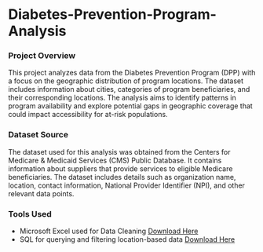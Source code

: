 # Diabetes-Prevention-Program-Analysis

### Project Overview

This project analyzes data from the Diabetes Prevention Program (DPP) with a focus on the geographic distribution of program locations. The dataset includes information about cities, categories of program beneficiaries, and their corresponding locations. The analysis aims to identify patterns in program availability and explore potential gaps in geographic coverage that could impact accessibility for at-risk populations.

### Dataset Source

The dataset used for this analysis was obtained from the Centers for Medicare & Medicaid Services (CMS) Public Database. It contains information about suppliers that provide services to eligible Medicare beneficiaries. The dataset includes details such as organization name, location, contact information, National Provider Identifier (NPI), and other relevant data points.

### Tools Used

- Microsoft Excel used for Data Cleaning [Download Here](https://microsoft.com)
- SQL for querying and filtering location-based data [Download Here](https://sqliteonline.com)

